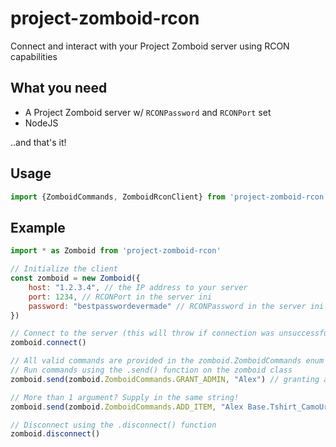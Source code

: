 # project-zomboid-rcon
Connect and interact with your Project Zomboid server using RCON capabilities

## What you need
- A Project Zomboid server w/ `RCONPassword` and `RCONPort` set
- NodeJS

..and that's it!

## Usage
```javascript
import {ZomboidCommands, ZomboidRconClient} from 'project-zomboid-rcon'
```

## Example
```javascript
import * as Zomboid from 'project-zomboid-rcon'

// Initialize the client
const zomboid = new Zomboid({
    host: "1.2.3.4", // the IP address to your server
    port: 1234, // RCONPort in the server ini
    password: "bestpasswordevermade" // RCONPassword in the server ini
})

// Connect to the server (this will throw if connection was unsuccessful)
zomboid.connect()

// All valid commands are provided in the zomboid.ZomboidCommands enum
// Run commands using the .send() function on the zomboid class
zomboid.send(zomboid.ZomboidCommands.GRANT_ADMIN, "Alex") // granting admin to Alex

// More than 1 argument? Supply in the same string!
zomboid.send(zomboid.ZomboidCommands.ADD_ITEM, "Alex Base.Tshirt_CamoUrban")

// Disconnect using the .disconnect() function
zomboid.disconnect()
```